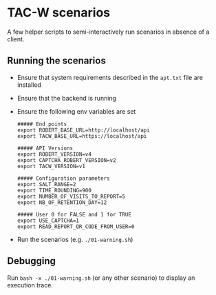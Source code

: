 # TAC-W scenarios

A few helper scripts to semi-interactively run scenarios in absence of a client.

## Running the scenarios

- Ensure that system requirements described in the `apt.txt` file are installed
- Ensure that the backend is running
- Ensure the following env variables are set 
    ```
    ##### End points
    export ROBERT_BASE_URL=http://localhost/api
    export TACW_BASE_URL=https://localhost/api
  
    ##### API Versions 
    export ROBERT_VERSION=v4
    export CAPTCHA_ROBERT_VERSION=v2
    export TACW_VERSION=v1

    ##### Configuration parameters
    export SALT_RANGE=2
    export TIME_ROUNDING=900
    export NUMBER_OF_VISITS_TO_REPORT=5
    export NB_OF_RETENTION_DAY=12
  
    ##### User 0 for FALSE and 1 for TRUE
    export USE_CAPTCHA=1
    export READ_REPORT_QR_CODE_FROM_USER=0
    ```

- Run the scenarios (e.g. `./01-warning.sh`)

## Debugging

Run `bash -x ./01-warning.sh` (or any other scenario) to display an execution trace.